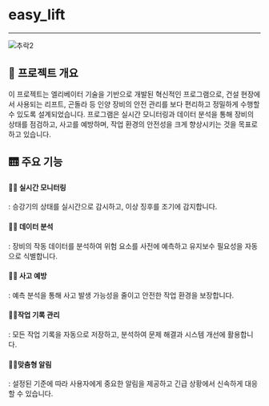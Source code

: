 # easy_lift

---
![추락2](https://github.com/user-attachments/assets/aa044bbc-53c5-4467-9d3f-73f37f28bee9)




## 📜 프로젝트 개요

 이 프로젝트는 엘리베이터 기술을 기반으로 개발된 혁신적인 프로그램으로, 건설 현장에서 사용되는 리프트, 곤돌라 등 인양 장비의 안전 관리를 보다 편리하고 정밀하게 수행할 수 있도록 설계되었습니다. 
프로그램은 실시간 모니터링과 데이터 분석을 통해 장비의 상태를 점검하고, 사고를 예방하며, 작업 환경의 안전성을 크게 향상시키는 것을 목표로 하고 있습니다.

## 🛗 주요 기능

#### 👷‍♀️ 실시간 모니터링
: 승강기의 상태를 실시간으로 감시하고, 이상 징후를 조기에 감지합니다.

#### 👷‍♀️ 데이터 분석
: 장비의 작동 데이터를 분석하여 위험 요소를 사전에 예측하고 유지보수 필요성을 자동으로 식별합니다.

#### 👷‍♀️ 사고 예방
: 예측 분석을 통해 사고 발생 가능성을 줄이고 안전한 작업 환경을 보장합니다.

#### 👷‍♀️작업 기록 관리
: 모든 작업 기록을 자동으로 저장하고, 분석하여 문제 해결과 시스템 개선에 활용합니다.

#### 👷‍♀️맞춤형 알림
: 설정된 기준에 따라 사용자에게 중요한 알림을 제공하고 긴급 상황에서 신속하게 대응할 수 있습니다.
